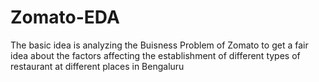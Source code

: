 # Zomato-EDA
The basic idea is analyzing the Buisness Problem of Zomato to get a fair idea about the factors affecting the establishment of different types of restaurant at different places in Bengaluru
